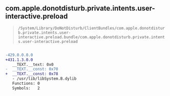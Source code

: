 ## com.apple.donotdisturb.private.intents.user-interactive.preload

> `/System/Library/DoNotDisturb/ClientBundles/com.apple.donotdisturb.private.intents.user-interactive.preload.bundle/com.apple.donotdisturb.private.intents.user-interactive.preload`

```diff

-429.0.0.0.0
+431.1.3.0.0
   __TEXT.__text: 0x0
-  __TEXT.__const: 0x70
+  __TEXT.__const: 0x78
   - /usr/lib/libSystem.B.dylib
   Functions: 0
   Symbols:   2

```
